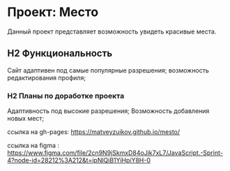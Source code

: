 # Проект: Место

Данный проект представляет возможность увидеть красивые места.

## H2 Функциональность

Сайт адаптивен под самые популярные разрешения;
возможность редактирования профиля;

### H2 Планы по доработке проекта
Адаптивность под высокие разрешения;
Возможность добавления новых мест;

ссылка на gh-pages:
https://matveyzuikov.github.io/mesto/


ссылка на figma :
https://www.figma.com/file/2cn9N9jSkmxD84oJik7xL7/JavaScript.-Sprint-4?node-id=28212%3A212&t=ipNlQiB1YiHpiY8H-0
